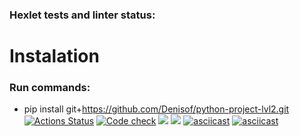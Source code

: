 ### Hexlet tests and linter status:
# Instalation
### Run commands:
* pip install git+https://github.com/Denisof/python-project-lvl2.git
[![Actions Status](https://github.com/Denisof/python-project-lvl2/workflows/hexlet-check/badge.svg)](https://github.com/Denisof/python-project-lvl2/actions)
[![Code check](https://github.com/Denisof/python-project-lvl2/actions/workflows/github-action.yml/badge.svg)](https://github.com/Denisof/python-project-lvl2/actions/workflows/github-action.yml)
<a href="https://codeclimate.com/github/Denisof/python-project-lvl2/maintainability"><img src="https://api.codeclimate.com/v1/badges/3bc9bc2bfefbb84c2838/maintainability" /></a>
<a href="https://codeclimate.com/github/Denisof/python-project-lvl2/test_coverage"><img src="https://api.codeclimate.com/v1/badges/3bc9bc2bfefbb84c2838/test_coverage" /></a>
[![asciicast](https://asciinema.org/a/7e9qhNeIAos94oUPsLNPx6KY5.svg)](https://asciinema.org/a/7e9qhNeIAos94oUPsLNPx6KY5)
[![asciicast](https://asciinema.org/a/6a6dusu5W3tCvxa7m0tgu2Riu.svg)](https://asciinema.org/a/6a6dusu5W3tCvxa7m0tgu2Riu)